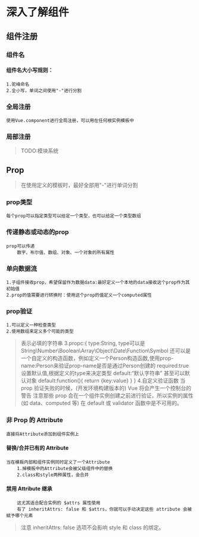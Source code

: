 # 深入了解组件
## 组件注册
### 组件名
#### 组件名大小写规则：
    1.驼峰命名
    2.全小写，单词之间使用"-"进行分割
### 全局注册
    使用Vue.component进行全局注册，可以用在任何根实例模板中
### 局部注册
>TODO:模块系统
## Prop
>在使用定义的模板时，最好全部用"-"进行单词分割
### prop类型
    每个prop可以指定类型可以给定一个类型，也可以给定一个类型数组
### 传递静态或动态的prop
    prop可以传递
        数字、布尔值、数组、对象、一个对象的所有属性
### 单向数据流
    1.子组件接收prop，希望保留作为数据data:最好定义一个本地的data接收这个prop作为其初始值
    2.prop的值需要进行转换时：使用这个prop的值定义一个computed属性
### prop验证
    1.可以定义一种检查类型
    2.使用数组来定义多个可能的类型
>表示必填的字符串
    3.propc:{
        type:String,
>type可以是String\Number\Boolean\Array\Object\Date\Function\Symbol
>还可以是一个自定义的构造函数，例如定义一个Person构造函数,使用prop-name:Person来验证prop-name是否是通过Person创建的
        required:true
>设置默认值,根据定义的type来决定类型
        default:“默认字符串”
>甚至可以默认对象
        default:function(){
            return {key:value}
        }
    }
    4.自定义验证函数
>当 prop 验证失败的时候，(开发环境构建版本的) Vue 将会产生一个控制台的警告
>注意那些 prop 会在一个组件实例创建之前进行验证，所以实例的属性 (如 data、computed 等) 在 default 或    validator 函数中是不可用的。
### 非 Prop 的 Attribute
    直接将Attribute添加到组件实例上
#### 替换/合并已有的 Attribute
    当在模板内部和组件实例同时定义了一个Attribute
        1.掉模板中的Attribute会被父级组件中的替换
        2.class和style两种属性，会合并
#### 禁用 Attribute 继承
        这尤其适合配合实例的 $attrs 属性使用
        有了 inheritAttrs: false 和 $attrs，你就可以手动决定这些 attribute 会被赋予哪个元素
>注意 inheritAttrs: false 选项不会影响 style 和 class 的绑定。        